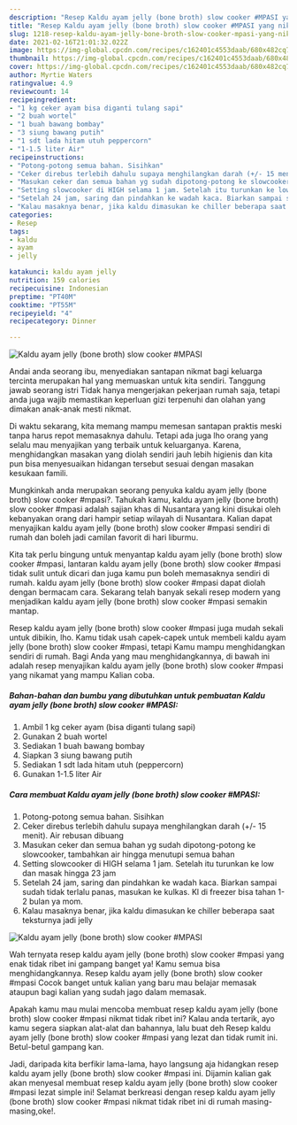 ```yaml
---
description: "Resep Kaldu ayam jelly (bone broth) slow cooker #MPASI yang nikmat dan Mudah Dibuat"
title: "Resep Kaldu ayam jelly (bone broth) slow cooker #MPASI yang nikmat dan Mudah Dibuat"
slug: 1218-resep-kaldu-ayam-jelly-bone-broth-slow-cooker-mpasi-yang-nikmat-dan-mudah-dibuat
date: 2021-02-16T21:01:32.022Z
image: https://img-global.cpcdn.com/recipes/c162401c4553daab/680x482cq70/kaldu-ayam-jelly-bone-broth-slow-cooker-mpasi-foto-resep-utama.jpg
thumbnail: https://img-global.cpcdn.com/recipes/c162401c4553daab/680x482cq70/kaldu-ayam-jelly-bone-broth-slow-cooker-mpasi-foto-resep-utama.jpg
cover: https://img-global.cpcdn.com/recipes/c162401c4553daab/680x482cq70/kaldu-ayam-jelly-bone-broth-slow-cooker-mpasi-foto-resep-utama.jpg
author: Myrtie Waters
ratingvalue: 4.9
reviewcount: 14
recipeingredient:
- "1 kg ceker ayam bisa diganti tulang sapi"
- "2 buah wortel"
- "1 buah bawang bombay"
- "3 siung bawang putih"
- "1 sdt lada hitam utuh peppercorn"
- "1-1.5 liter Air"
recipeinstructions:
- "Potong-potong semua bahan. Sisihkan"
- "Ceker direbus terlebih dahulu supaya menghilangkan darah (+/- 15 menit). Air rebusan dibuang"
- "Masukan ceker dan semua bahan yg sudah dipotong-potong ke slowcooker, tambahkan air hingga menutupi semua bahan"
- "Setting slowcooker di HIGH selama 1 jam. Setelah itu turunkan ke low dan masak hingga 23 jam"
- "Setelah 24 jam, saring dan pindahkan ke wadah kaca. Biarkan sampai sudah tidak terlalu panas, masukan ke kulkas. Kl di freezer bisa tahan 1-2 bulan ya mom."
- "Kalau masaknya benar, jika kaldu dimasukan ke chiller beberapa saat teksturnya jadi jelly"
categories:
- Resep
tags:
- kaldu
- ayam
- jelly

katakunci: kaldu ayam jelly 
nutrition: 159 calories
recipecuisine: Indonesian
preptime: "PT40M"
cooktime: "PT55M"
recipeyield: "4"
recipecategory: Dinner

---
```



![Kaldu ayam jelly (bone broth) slow cooker #MPASI](https://img-global.cpcdn.com/recipes/c162401c4553daab/680x482cq70/kaldu-ayam-jelly-bone-broth-slow-cooker-mpasi-foto-resep-utama.jpg)

Andai anda seorang ibu, menyediakan santapan nikmat bagi keluarga tercinta merupakan hal yang memuaskan untuk kita sendiri. Tanggung jawab seorang istri Tidak hanya mengerjakan pekerjaan rumah saja, tetapi anda juga wajib memastikan keperluan gizi terpenuhi dan olahan yang dimakan anak-anak mesti nikmat.

Di waktu  sekarang, kita memang mampu memesan santapan praktis meski tanpa harus repot memasaknya dahulu. Tetapi ada juga lho orang yang selalu mau menyajikan yang terbaik untuk keluarganya. Karena, menghidangkan masakan yang diolah sendiri jauh lebih higienis dan kita pun bisa menyesuaikan hidangan tersebut sesuai dengan masakan kesukaan famili. 



Mungkinkah anda merupakan seorang penyuka kaldu ayam jelly (bone broth) slow cooker #mpasi?. Tahukah kamu, kaldu ayam jelly (bone broth) slow cooker #mpasi adalah sajian khas di Nusantara yang kini disukai oleh kebanyakan orang dari hampir setiap wilayah di Nusantara. Kalian dapat menyajikan kaldu ayam jelly (bone broth) slow cooker #mpasi sendiri di rumah dan boleh jadi camilan favorit di hari liburmu.

Kita tak perlu bingung untuk menyantap kaldu ayam jelly (bone broth) slow cooker #mpasi, lantaran kaldu ayam jelly (bone broth) slow cooker #mpasi tidak sulit untuk dicari dan juga kamu pun boleh memasaknya sendiri di rumah. kaldu ayam jelly (bone broth) slow cooker #mpasi dapat diolah dengan bermacam cara. Sekarang telah banyak sekali resep modern yang menjadikan kaldu ayam jelly (bone broth) slow cooker #mpasi semakin mantap.

Resep kaldu ayam jelly (bone broth) slow cooker #mpasi juga mudah sekali untuk dibikin, lho. Kamu tidak usah capek-capek untuk membeli kaldu ayam jelly (bone broth) slow cooker #mpasi, tetapi Kamu mampu menghidangkan sendiri di rumah. Bagi Anda yang mau menghidangkannya, di bawah ini adalah resep menyajikan kaldu ayam jelly (bone broth) slow cooker #mpasi yang nikamat yang mampu Kalian coba.

<!--inarticleads1-->

##### Bahan-bahan dan bumbu yang dibutuhkan untuk pembuatan Kaldu ayam jelly (bone broth) slow cooker #MPASI:

1. Ambil 1 kg ceker ayam (bisa diganti tulang sapi)
1. Gunakan 2 buah wortel
1. Sediakan 1 buah bawang bombay
1. Siapkan 3 siung bawang putih
1. Sediakan 1 sdt lada hitam utuh (peppercorn)
1. Gunakan 1-1.5 liter Air




<!--inarticleads2-->

##### Cara membuat Kaldu ayam jelly (bone broth) slow cooker #MPASI:

1. Potong-potong semua bahan. Sisihkan
1. Ceker direbus terlebih dahulu supaya menghilangkan darah (+/- 15 menit). Air rebusan dibuang
1. Masukan ceker dan semua bahan yg sudah dipotong-potong ke slowcooker, tambahkan air hingga menutupi semua bahan
1. Setting slowcooker di HIGH selama 1 jam. Setelah itu turunkan ke low dan masak hingga 23 jam
1. Setelah 24 jam, saring dan pindahkan ke wadah kaca. Biarkan sampai sudah tidak terlalu panas, masukan ke kulkas. Kl di freezer bisa tahan 1-2 bulan ya mom.
1. Kalau masaknya benar, jika kaldu dimasukan ke chiller beberapa saat teksturnya jadi jelly
<img src="//assets-global.cpcdn.com/assets/icons/button_play-2c75c40dde080a61004c1f40b05d8f140eaff45d7e9e6481dc71c63d2e7c4909.png" alt="Kaldu ayam jelly (bone broth) slow cooker #MPASI">



Wah ternyata resep kaldu ayam jelly (bone broth) slow cooker #mpasi yang enak tidak ribet ini gampang banget ya! Kamu semua bisa menghidangkannya. Resep kaldu ayam jelly (bone broth) slow cooker #mpasi Cocok banget untuk kalian yang baru mau belajar memasak ataupun bagi kalian yang sudah jago dalam memasak.

Apakah kamu mau mulai mencoba membuat resep kaldu ayam jelly (bone broth) slow cooker #mpasi nikmat tidak ribet ini? Kalau anda tertarik, ayo kamu segera siapkan alat-alat dan bahannya, lalu buat deh Resep kaldu ayam jelly (bone broth) slow cooker #mpasi yang lezat dan tidak rumit ini. Betul-betul gampang kan. 

Jadi, daripada kita berfikir lama-lama, hayo langsung aja hidangkan resep kaldu ayam jelly (bone broth) slow cooker #mpasi ini. Dijamin kalian gak akan menyesal membuat resep kaldu ayam jelly (bone broth) slow cooker #mpasi lezat simple ini! Selamat berkreasi dengan resep kaldu ayam jelly (bone broth) slow cooker #mpasi nikmat tidak ribet ini di rumah masing-masing,oke!.

